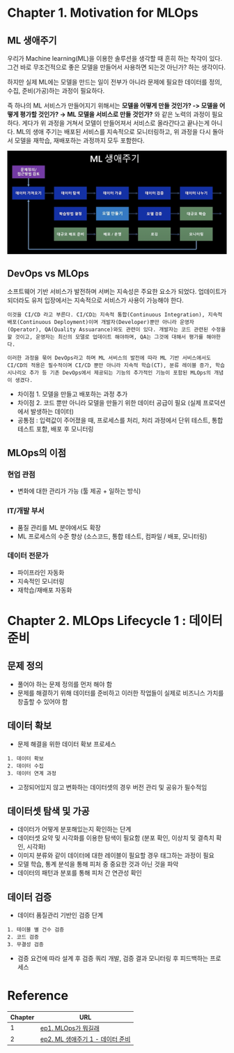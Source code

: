 # Chapter 1. Motivation for MLOps

## ML 생애주기
우리가 Machine learning(ML)을 이용한 솔루션을 생각할 때 흔히 하는 착각이 있다.
그건 바로 무조건적으로 좋은 모델을 만들어서 사용하면 되는것 아닌가? 하는 생각이다. 

하지만 실제 ML에는 모델을 만드는 일이 전부가 아니라 문제에 필요한 데이터를 정의, 수집, 준비(가공)하는 과정이 필요하다.

즉 하나의 ML 서비스가 만들어지기 위해서는 **모델을 어떻게 만들 것인가? -> 모델을 어떻게 평가할 것인가? → ML 모델을 서비스로 만들 것인가?** 와 같은 노력의 과정이 필요하다. 게다가 위 과정을 거쳐서 모델이 만들어져서 서비스로 올라간다고 끝나는게 아니다. 
ML의 생애 주기는 배포된 서비스를 지속적으로 모니터링하고, 위 과정을 다시 돌아서 모델을 재학습, 재배포하는 과정까지 모두 포함한다.

![chapter1_img01](img/chapter1_img01.png)

## DevOps vs MLOps
소프트웨어 기반 서비스가 발전하며 서버는 지속성은 주요한 요소가 되었다. 업데이트가 되더라도 유저 입장에서는 지속적으로 서비스가 사용이 가능해야 한다.

```
이것을 CI/CD 라고 부른다. CI/CD는 지속적 통합(Continuous Integration), 지속적 배포(Continuous Deployment)이며 개발자(Developer)뿐만 아니라 운영자(Operator), QA(Quality Assuarance)와도 관련이 있다. 개발자는 코드 관련된 수정을 할 것이고, 운영자는 최신의 모델로 업데이트 해야하며, QA는 그것에 대해서 평가를 해야한다.
```
```
이러한 과정을 묶어 DevOps라고 하며 ML 서비스의 발전에 따라 ML 기반 서비스에서도 CI/CD의 적용은 필수적이며 CI/CD 뿐만 아니라 지속적 학습(CT), 분류 레이블 증가, 학습 시나리오 추가 등 기존 DevOps에서 제공되는 기능의 추가적인 기능이 포함된 MLOps의 개념이 생겼다.
```

- 차이점 1. 모델을 만들고 배포하는 과정 추가
- 차이점 2. 코드 뿐만 아니라 모델을 만들기 위한 데이터 공급이 필요 (실제 프로덕션에서 발생하는 데이터)
- 공통점 : 입력값이 주어졌을 때, 프로세스를 처리, 처리 과정에서 단위 테스트, 통합 테스트 포함, 배포 후 모니터링

## MLOps의 이점

### 현업 관점
- 변화에 대한 관리가 가능 (툴 제공 + 일하는 방식)
  
### IT/개발 부서 
- 품질 관리를 ML 분야에서도 확장
- ML 프로세스의 수준 향상 (소스코드, 통합 테스트, 컴파일 / 배포, 모니터링)
  
### 데이터 전문가
- 파이프라인 자동화
- 지속적인 모니터링
- 재학습/재배포 자동화


# Chapter 2. MLOps Lifecycle 1 : 데이터 준비
## 문제 정의 
- 풀어야 하는 문제 정의를 먼저 해야 함
- 문제를 해결하기 위해 데이터를 준비하고 이러한 작업들이 실제로 비즈니스 가치를 창출할 수 있어야 함

## 데이터 확보 
- 문제 해결을 위한 데이터 확보 프로세스
```
1. 데이터 확보 
2. 데이터 수집  
3. 데이터 연계 과정
```

- 고정되어있지 않고 변화하는 데이터셋의 경우 버전 관리 및 공유가 필수적임

## 데이터셋 탐색 및 가공
- 데이터가 어떻게 분포해있는지 확인하는 단계
- 데이터셋 요약 및 시각화를 이용한 탐색이 필요함 (분포 확인, 이상치 및 결측치 확인, 시각화)
- 이미지 분류와 같이 데이터에 대한 레이블이 필요할 경우 태그하는 과정이 필요
- 모델 학습, 통계 분석을 통해 피처 중 중요한 것과 아닌 것을 파악
- 데이터의 패턴과 분포를 통해 피처 간 연관성 확인

## 데이터 검증
- 데이터 품질관리 기반인 검증 단계

```
1. 테이블 별 건수 검증
2. 코드 검증
3. 무결성 검증
```

- 검증 요건에 따라 설계 후 검증 쿼리 개발, 검증 결과 모니터링 후 피드백하는 프로세스


# Reference

|Chapter|URL|
|--|---------|
|1| [ep1. MLOps가 뭐길래](https://www.youtube.com/watch?v=q2N6NZKxipg&list=PLDZRZwFT9Wku509LgbJviEcHxX4AYj3QP&index=2&t=14s) |
|2|[ep2. ML 생애주기 1 - 데이터 준비](https://www.youtube.com/watch?v=zyGYnYZaUEk)|
